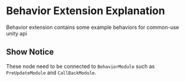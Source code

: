 # Behavior Extension Explanation
Behavior extension contains some example behaviors for common-use unity api

## Show Notice
These node need to be connected to ``BehaviorModule`` such as ``PreUpdateModule`` and ``CallBackModule``.